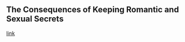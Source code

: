 ## The Consequences of Keeping Romantic and Sexual Secrets

[link](https://www.psychologytoday.com/intl/blog/dating-and-mating/202103/the-consequences-keeping-romantic-and-sexual-secrets)
